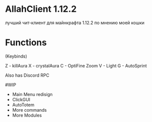 # AllahClient 1.12.2
лучший чит-клиент для майнкрафта 1.12.2 по мнению моей кошки

# Functions
(Keybinds)

Z - killAura
X - crystalAura
C - OptiFine Zoom
V - Light
G - AutoSprint

Also has Discord RPC

#WIP

- Main Menu redisign
- ClickGUI
- AutoTotem
- More commands
- More Modules

